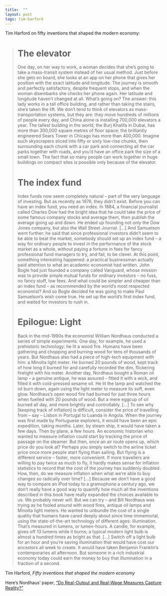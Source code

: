 ```yaml
---
title:  ""
layout: post
tags: tim-harford
---
```



Tim Harford on fifty inventions that shaped the modern economy:
> # The elevator
> 
>  One day, on her way to work, a woman decides that she’s going to take a mass-transit system instead of her usual method. Just before she gets on board, she looks at an app on her phone that gives her position with the exact latitude and longitude. The journey is smooth and perfectly satisfactory, despite frequent stops, and when the woman disembarks she checks her phone again. Her latitude and longitude haven’t changed at all. What’s going on? The answer: this lady works in a tall office building, and rather than taking the stairs, she’s taken the lift. We don’t tend to think of elevators as mass-transportation systems, but they are: they move hundreds of millions of people every day, and China alone is installing 700,000 elevators a year. The tallest building in the world, the Burj Khalifa in Dubai, has more than 300,000 square metres of floor space; the brilliantly engineered Sears Tower in Chicago has more than 400,000. Imagine such skyscrapers sliced into fifty or sixty low-rise chunks, then surrounding each chunk with a car park and connecting all the car parks together with roads, and you’d have an office park the size of a small town. The fact that so many people can work together in huge buildings on compact sites is possible only because of the elevator.
>  
> # The index fund
>  Index funds now seem completely natural – part of the very language of investing. But as recently as 1976, they didn’t exist. Before you can have an index fund, you need an index. In 1884, a financial journalist called Charles Dow had the bright idea that he could take the price of some famous company stocks and average them, then publish the average going up and down. He ended up founding not only the Dow Jones company, but also the Wall Street Journal. […]
>  And Samuelson went further: he said that since professional investors didn’t seem to be able to beat the market, somebody should set up an index fund – a way for ordinary people to invest in the performance of the stock market as a whole, without paying a fortune in fees for fancy professional fund managers to try, and fail, to be clever. At this point, something interesting happened: a practical businessman actually paid attention to what an academic economist had written. John Bogle had just founded a company called Vanguard, whose mission was to provide simple mutual funds for ordinary investors – no fuss, no fancy stuff, low fees. And what could be simpler and cheaper than an index fund – as recommended by the world’s most respected economist? And so Bogle decided he was going to make Paul Samuelson’s wish come true. He set up the world’s first index fund, and waited for investors to rush in.
>  
> # Epilogue: Light
>  Back in the mid-1990s the economist William Nordhaus conducted a series of simple experiments. One day, for example, he used a prehistoric technology: he lit a wood fire. Humans have been gathering and chopping and burning wood for tens of thousands of years. But Nordhaus also had a piece of high-tech equipment with him: a Minolta light meter. He burned 20 pounds of wood, kept track of how long it burned for and carefully recorded the dim, flickering firelight with his meter. Another day, Nordhaus bought a Roman oil lamp – a genuine antique, he was assured – fitted it with a wick, and filled it with cold-pressed sesame oil. He lit the lamp and watched the oil burn down, again using the light meter to measure its soft, even glow. Nordhaus’s open wood fire had burned for just three hours when fuelled with 20 pounds of wood. But a mere eggcup of oil burned all day, and more brightly and controllably. […]
>  To see why [keeping track of inflation] is difficult, consider the price of travelling from – say – Lisbon in Portugal to Luanda in Angola. When the journey was first made by Portuguese explorers, it would have been an epic expedition, taking months. Later, by steam ship, it would have taken a few days. Then by plane, a few hours. An economic historian who wanted to measure inflation could start by tracking the price of passage on the steamer. But then, once an air route opens up, which price do you look at? Perhaps you simply switch to the airline ticket price once more people start flying than sailing. But flying is a different service – faster, more convenient. If more travellers are willing to pay twice as much to fly, it hardly makes sense for inflation statistics to record that the cost of the journey has suddenly doubled. How, then, do we measure inflation when what we’re able to buy changes so radically over time? […]
>  Because we don’t have a good way to compare an iPod today to a gramophone a century ago, we don’t really have a good way to quantify how much all the inventions described in this book have really expanded the choices available to us. We probably never will. But we can try – and Bill Nordhaus was trying as he fooled around with wood fires, antique oil lamps and Minolta light meters. He wanted to unbundle the cost of a single quality that humans have cared deeply about since time immemorial, using the state-of-the-art technology of different ages: illumination. That’s measured in lumens, or lumen-hours. A candle, for example, gives off 13 lumens while it burns; a typical modern light bulb is almost a hundred times as bright as that. […]
>  Switch off a light bulb for an hour and you’re saving illumination that would have cost our ancestors all week to create. It would have taken Benjamin Franklin’s contemporaries all afternoon. But someone in a rich industrial economy today could earn the money to buy that illumination in a fraction of a second.

Tim Harford, _Fifty inventions that shaped the modern economy_

Here’s Nordhaus’ paper, [“Do Real-Output and Real-Wage Measures Capture Reality?”](http://www.nber.org/chapters/c6064.pdf)
